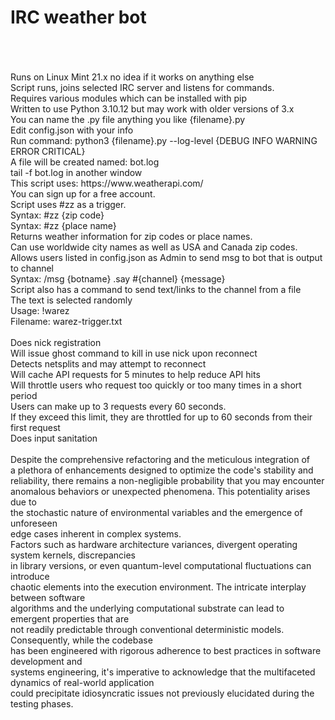 # IRC weather bot<br><br>
<br>
Runs on Linux Mint 21.x no idea if it works on anything else<br>
Script runs, joins selected IRC server and listens for commands.<br>
Requires various modules which can be installed with pip<br>
Written to use Python 3.10.12 but may work with older versions of 3.x<br>
You can name the .py file anything you like {filename}.py<br>
Edit config.json with your info<br>
Run command: python3 {filename}.py --log-level {DEBUG INFO WARNING ERROR CRITICAL}<br>
A file will be created named: bot.log<br>
tail -f bot.log in another window<br>
This script uses: https://www.weatherapi.com/<br>
You can sign up for a free account.<br>
Script uses #zz as a trigger.<br>
Syntax: #zz {zip code}<br>
Syntax: #zz {place name}<br>
Returns weather information for zip codes or place names.<br>
Can use worldwide city names as well as USA and Canada zip codes.<br>
Allows users listed in config.json as Admin to send msg to bot that is output to channel<br>
Syntax: /msg {botname} .say #{channel} {message}<br>
Script also has a command to send text/links to the channel from a file<br>
The text is selected randomly<br>
Usage: !warez<br>
Filename: warez-trigger.txt<br>
<br>
Does nick registration<br>
Will issue ghost command to kill in use nick upon reconnect<br>
Detects netsplits and may attempt to reconnect<br>
Will cache API requests for 5 minutes to help reduce API hits<br> 
Will throttle users who request too quickly or too many times in a short period<br> 
Users can make up to 3 requests every 60 seconds.<br>
If they exceed this limit, they are throttled for up to 60 seconds from their first request <br>
Does input sanitation<br>
<br>
Despite the comprehensive refactoring and the meticulous integration of <br>
a plethora of enhancements designed to optimize the code's stability and <br>
reliability, there remains a non-negligible probability that you may encounter<br>
anomalous behaviors or unexpected phenomena. This potentiality arises due to <br>
the stochastic nature of environmental variables and the emergence of unforeseen <br>
edge cases inherent in complex systems.<br>
Factors such as hardware architecture variances, divergent operating system kernels, discrepancies <br>
in library versions, or even quantum-level computational fluctuations can introduce<br>
chaotic elements into the execution environment. The intricate interplay between software <br>
algorithms and the underlying computational substrate can lead to emergent properties that are <br>
not readily predictable through conventional deterministic models. Consequently, while the codebase<br>
has been engineered with rigorous adherence to best practices in software development and<br>
systems engineering, it's imperative to acknowledge that the multifaceted dynamics of real-world application <br>
could precipitate idiosyncratic issues not previously elucidated during the testing phases.<br>
